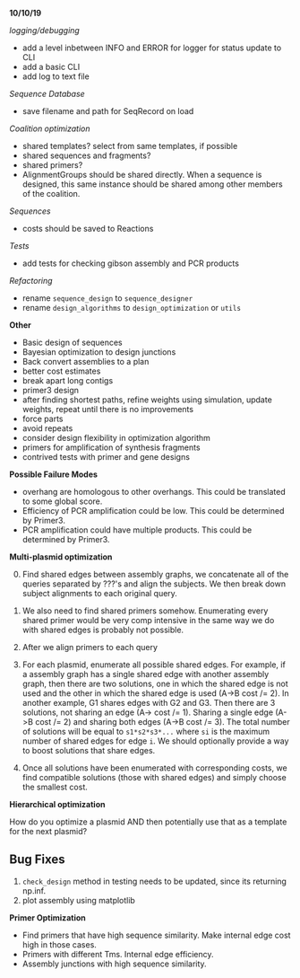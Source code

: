 **10/10/19**

*logging/debugging*
* add a level inbetween INFO and ERROR for logger for status update to CLI
* add a basic CLI
* add log to text file

*Sequence Database*
* save filename and path for SeqRecord on load

*Coalition optimization*
* shared templates? select from same templates, if possible
* shared sequences and fragments?
* shared primers?
* AlignmentGroups should be shared directly. When a sequence is designed,
this same instance should be shared among other members of the coalition.

*Sequences*
* costs should be saved to Reactions

*Tests*
* add tests for checking gibson assembly and PCR products

*Refactoring*
* rename `sequence_design` to `sequence_designer`
* rename `design_algorithms` to `design_optimization` or `utils`

**Other**

* Basic design of sequences
* Bayesian optimization to design junctions
* Back convert assemblies to a plan
* better cost estimates
* break apart long contigs
* primer3 design
* after finding shortest paths, refine weights using simulation, update weights, repeat until there is no improvements
* force parts
* avoid repeats
* consider design flexibility in optimization algorithm
* primers for amplification of synthesis fragments
* contrived tests with primer and gene designs

**Possible Failure Modes**

* overhang are homologous to other overhangs. This could be translated to some global score.
* Efficiency of PCR amplification could be low. This could be determined by Primer3.
* PCR amplification could have multiple products. This could be determined by Primer3.

**Multi-plasmid optimization**

0. Find shared edges between assembly graphs, we concatenate all of the queries separated by ???'s and align the subjects.
We then break down subject alignments to each original query.
1. We also need to find shared primers somehow. Enumerating every shared primer would be very comp intensive in the
same way we do with shared edges is probably not possible.
2. After we align primers to each query

1. For each plasmid, enumerate all possible shared edges. For example, if a assembly graph has a single shared
edge with another assembly graph, then there are two solutions, one in which the shared edge is not used and 
the other in which the shared edge is used (A->B cost /= 2). In another example, G1 shares edges with G2 and G3.
Then there are 3 solutions, not sharing an edge (A-> cost /= 1). Sharing a single edge (A->B cost /= 2) and sharing
both edges (A->B cost /= 3). The total number of solutions will be equal to `s1*s2*s3*...` where `si` is the maximum
number of shared edges for edge `i`. We should optionally provide a way to boost solutions that share edges.
2. Once all solutions have been enumerated with corresponding costs, we find compatible solutions (those with shared edges)
and simply choose the smallest cost.

**Hierarchical optimization**

How do you optimize a plasmid AND then potentially use that as a template for the next plasmid?

## Bug Fixes

1. `check_design` method in testing needs to be updated, since its returning np.inf.
2. plot assembly using matplotlib

**Primer Optimization**


* Find primers that have high sequence similarity. Make internal edge cost high in those cases.
* Primers with different Tms. Internal edge efficiency.
* Assembly junctions with high sequence similarity.